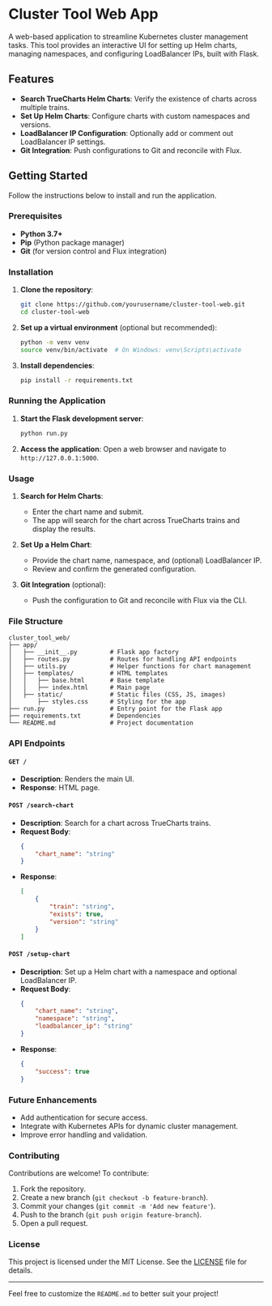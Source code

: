 # Cluster Tool Web App

A web-based application to streamline Kubernetes cluster management tasks. This tool provides an interactive UI for setting up Helm charts, managing namespaces, and configuring LoadBalancer IPs, built with Flask.

## Features

- **Search TrueCharts Helm Charts**: Verify the existence of charts across multiple trains.
- **Set Up Helm Charts**: Configure charts with custom namespaces and versions.
- **LoadBalancer IP Configuration**: Optionally add or comment out LoadBalancer IP settings.
- **Git Integration**: Push configurations to Git and reconcile with Flux.

## Getting Started

Follow the instructions below to install and run the application.

### Prerequisites

- **Python 3.7+**
- **Pip** (Python package manager)
- **Git** (for version control and Flux integration)

### Installation

1. **Clone the repository**:
    ```bash
    git clone https://github.com/yourusername/cluster-tool-web.git
    cd cluster-tool-web
    ```

2. **Set up a virtual environment** (optional but recommended):
    ```bash
    python -m venv venv
    source venv/bin/activate  # On Windows: venv\Scripts\activate
    ```

3. **Install dependencies**:
    ```bash
    pip install -r requirements.txt
    ```

### Running the Application

1. **Start the Flask development server**:
    ```bash
    python run.py
    ```

2. **Access the application**:
    Open a web browser and navigate to `http://127.0.0.1:5000`.

### Usage

1. **Search for Helm Charts**:
   - Enter the chart name and submit.
   - The app will search for the chart across TrueCharts trains and display the results.

2. **Set Up a Helm Chart**:
   - Provide the chart name, namespace, and (optional) LoadBalancer IP.
   - Review and confirm the generated configuration.

3. **Git Integration** (optional):
   - Push the configuration to Git and reconcile with Flux via the CLI.

### File Structure

```
cluster_tool_web/
├── app/
│   ├── __init__.py         # Flask app factory
│   ├── routes.py           # Routes for handling API endpoints
│   ├── utils.py            # Helper functions for chart management
│   ├── templates/          # HTML templates
│   │   ├── base.html       # Base template
│   │   ├── index.html      # Main page
│   ├── static/             # Static files (CSS, JS, images)
│       ├── styles.css      # Styling for the app
├── run.py                  # Entry point for the Flask app
├── requirements.txt        # Dependencies
└── README.md               # Project documentation
```

### API Endpoints

#### `GET /`
- **Description**: Renders the main UI.
- **Response**: HTML page.

#### `POST /search-chart`
- **Description**: Search for a chart across TrueCharts trains.
- **Request Body**:
    ```json
    {
        "chart_name": "string"
    }
    ```
- **Response**:
    ```json
    [
        {
            "train": "string",
            "exists": true,
            "version": "string"
        }
    ]
    ```

#### `POST /setup-chart`
- **Description**: Set up a Helm chart with a namespace and optional LoadBalancer IP.
- **Request Body**:
    ```json
    {
        "chart_name": "string",
        "namespace": "string",
        "loadbalancer_ip": "string"
    }
    ```
- **Response**:
    ```json
    {
        "success": true
    }
    ```

### Future Enhancements

- Add authentication for secure access.
- Integrate with Kubernetes APIs for dynamic cluster management.
- Improve error handling and validation.

### Contributing

Contributions are welcome! To contribute:
1. Fork the repository.
2. Create a new branch (`git checkout -b feature-branch`).
3. Commit your changes (`git commit -m 'Add new feature'`).
4. Push to the branch (`git push origin feature-branch`).
5. Open a pull request.

### License

This project is licensed under the MIT License. See the [LICENSE](LICENSE) file for details.

---

Feel free to customize the `README.md` to better suit your project!